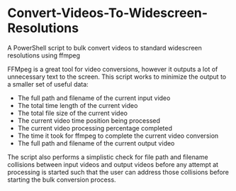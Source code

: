 # Convert-Videos-To-Widescreen-Resolutions
A PowerShell script to bulk convert videos to standard widescreen resolutions using ffmpeg

FFMpeg is a great tool for video conversions, however it outputs a lot of unnecessary text to the screen. This script works to minimize the output to a smaller set of useful data:
- The full path and filename of the current input video
- The total time length of the current video
- The total file size of the current video
- The current video time position being processed
- The current video processing percentage completed
- The time it took for ffmpeg to complete the current video conversion
- The full path and filename of the current output video

The script also performs a simplistic check for file path and filename collisions between input videos and output videos before any attempt at processing is started such that the user can address those collisions before starting the bulk conversion process.

